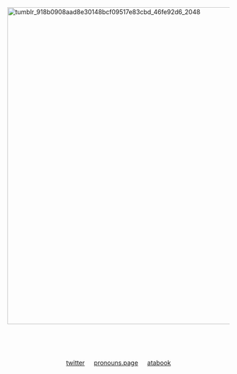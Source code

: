 <img width="1280" height="720" alt="tumblr_918b0908aad8e30148bcf09517e83cbd_46fe92d6_2048" src="https://github.com/user-attachments/assets/aa1e2122-5d95-4609-9123-d089aa405021" />

<p align="center">⠀⠀
<p align="center">
<p align="center">
 
　<p align="center">[twitter](https://x.com/catfriin)   [pronouns.page](https://en.pronouns.page/@catfrin)   [atabook](https://angelcrush.atabook.org)
